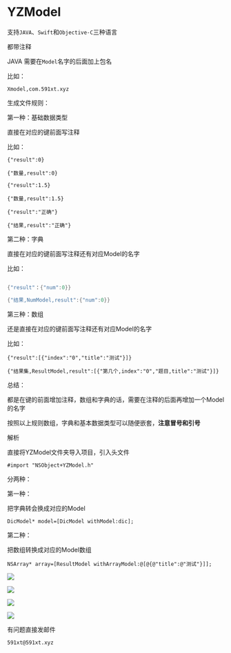 # YZModel


支持` JAVA `、` Swift `和` Objective-C `三种语言

都带注释

JAVA 需要在` Model `名字的后面加上包名

比如：

`Xmodel,com.591xt.xyz`

生成文件规则：

第一种：基础数据类型

直接在对应的键前面写注释

比如：

```
{"result":0}

{"数量,result":0}

{"result":1.5}

{"数量,result":1.5}

{"result":"正确"}

{"结果,result":"正确"}

```

第二种：字典

直接在对应的键前面写注释还有对应Model的名字

比如：

```objective-c

{"result"：{"num":0}}

{"结果,NumModel,result":{"num":0}}

```

第三种：数组

还是直接在对应的键前面写注释还有对应Model的名字

比如：

```
{"result":[{"index":"0","title":"测试"}]}

{"结果集,ResultModel,result":[{"第几个,index":"0","题目,title":"测试"}]}

```

总结：

都是在键的前面增加注释，数组和字典的话，需要在注释的后面再增加一个Model的名字

按照以上规则数组，字典和基本数据类型可以随便嵌套，**注意冒号和引号**

解析

直接将YZModel文件夹导入项目，引入头文件

```
#import "NSObject+YZModel.h"
```

分两种：

第一种：

把字典转会换成对应的Model

```
DicModel* model=[DicModel withModel:dic];
```

第二种：

把数组转换成对应的Model数组

```
NSArray* array=[ResultModel withArrayModel:@[@{@"title":@"测试"}]];
```

![](https://591xt.xyz/github/1.png)

![](https://591xt.xyz/github/2.png)

![](https://591xt.xyz/github/3.png)

![](https://591xt.xyz/github/4.png)


有问题直接发邮件

```
591xt@591xt.xyz
```







